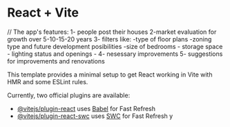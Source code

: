 # React + Vite



// The app's features:
1- people post their houses
2-market evaluation for growth over 5-10-15-20 years
3- filters like:
                 -type of floor plans
                 -zoning type and future development posibilities
                 -size of bedrooms
                 - storage space
                 - lighting status and openings
                 -
4- nesessary improvements
5- suggestions for improvements and renovations




This template provides a minimal setup to get React working in Vite with HMR and some ESLint rules.

Currently, two official plugins are available:

- [@vitejs/plugin-react](https://github.com/vitejs/vite-plugin-react/blob/main/packages/plugin-react/README.md) uses [Babel](https://babeljs.io/) for Fast Refresh
- [@vitejs/plugin-react-swc](https://github.com/vitejs/vite-plugin-react-swc) uses [SWC](https://swc.rs/) for Fast Refresh
y
